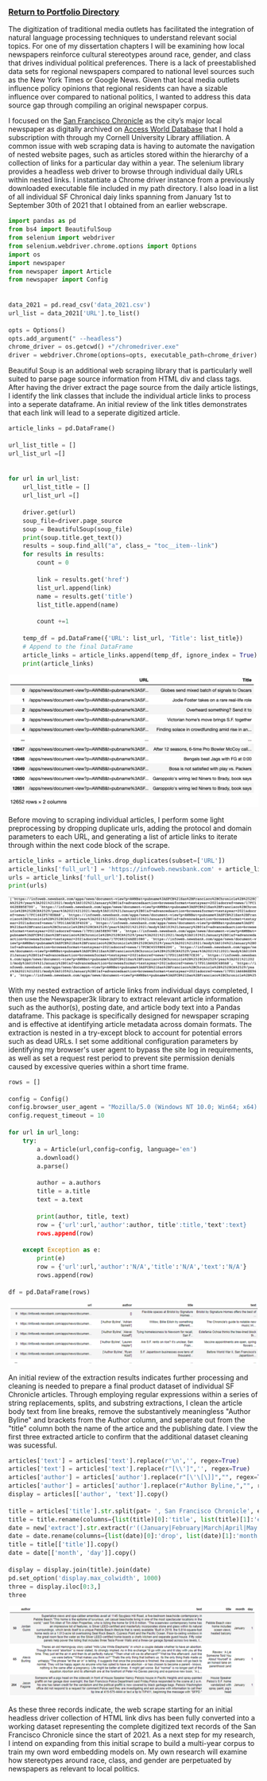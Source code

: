 ### [Return to Portfolio Directory](https://remypstewart.github.io/)

The digitization of traditional media outlets has facilitated the integration of natural language processing techniques to understand relevant social topics. For one of my dissertation chapters I will be examining how local newspapers reinforce cultural stereotypes around race, gender, and class that drives individual political preferences. There is a lack of preestablished data sets for regional newspapers compared to national level sources such as the New York Times or Google News. Given that local media outlets influence policy opinions that regional residents can have a sizable influence over compared to national politics, I wanted to address this data source gap through compiling an original newspaper corpus. 

I focused on the [San Francisco Chronicle](https://www.sfchronicle.com/) as the city’s major local newspaper as digitally archived on [Access World Database](https://www.newsbank.com/libraries/colleges-universities/solutions/access-world-news-research-collection-2021-edition) that I hold a subscription with through my Cornell University Library affiliation. A common issue with web scraping data is having to automate the navigation of nested website pages, such as articles stored within the hierarchy of a collection of links for a particular day within a year. The selenium library provides a headless web driver to browse through individual daily URLs within nested links. I instantiate a Chrome driver instance from a previously downloaded executable file included in my path directory. I also load in a list of all individual SF Chronical daiy links spanning from January 1st to September 30th of 2021 that I obtained from an earlier webscrape. 

```python
import pandas as pd
from bs4 import BeautifulSoup
from selenium import webdriver
from selenium.webdriver.chrome.options import Options
import os
import newspaper
from newspaper import Article
from newspaper import Config


data_2021 = pd.read_csv('data_2021.csv')
url_list = data_2021['URL'].to_list()

opts = Options()
opts.add_argument(" --headless")
chrome_driver = os.getcwd() +"/chromedriver.exe"
driver = webdriver.Chrome(options=opts, executable_path=chrome_driver)
```

Beautiful Soup is an additional web scraping library that is particularly well suited to parse page source information from HTML div and class tags. After having the driver extract the page source from the daily article listings, I identify the link classes that include the individual article links to process into a seperate dataframe. An initial review of the link titles demonstrates that each link will lead to a seperate digitized article. 

```python
article_links = pd.DataFrame()

url_list_title = []
url_list_url =[]


for url in url_list:
    url_list_title = []
    url_list_url =[]
    
    driver.get(url)
    soup_file=driver.page_source
    soup = BeautifulSoup(soup_file)
    print(soup.title.get_text())
    results = soup.find_all("a", class_= "toc__item--link")
    for results in results:
        count = 0
        
        link = results.get('href')
        list_url.append(link)
        name = results.get('title')
        list_title.append(name)
        
        count +=1

    temp_df = pd.DataFrame({'URL': list_url, 'Title': list_title})
    # Append to the final DataFrame
    article_links = article_links.append(temp_df, ignore_index = True)
    print(article_links)
```
![alt text](/images/selenium.png)

Before moving to scraping individual articles, I perform some light preprocessing by dropping duplicate urls, adding the protocol and domain parameters to each URL, and generating a list of article links to iterate through within the next code block of the scrape. 

```python
article_links = article_links.drop_duplicates(subset=['URL'])
article_links['full_url'] = 'https://infoweb.newsbank.com' + article_links['URL'].astype(str)
urls = article_links['full_url'].tolist()
print(urls)
```
![alt text](/images/URLS.png)

With my nested extraction of article links from individual days completed, I then use the Newspaper3k library to extract relevant article information such as the author(s), posting date, and article body text into a Pandas dataframe. This package is specifically designed for newspaper scraping and is effective at identifying article metadata across domain formats. The extraction is nested in a try-except block to account for potential errors such as dead URLs. I set some additional configuration parameters by identifying my browser's user agent to bypass the site log in requirements, as well as set a request rest period to prevent site permission denials caused by excessive queries within a short time frame.  

```python
rows = []

config = Config()
config.browser_user_agent = "Mozilla/5.0 (Windows NT 10.0; Win64; x64) AppleWebKit/537.36 (KHTML, like Gecko) Chrome/94.0.4606.81 Safari/537.36 Edg/94.0.992.47"
config.request_timeout = 10

for url in url_long:
    try:
        a = Article(url,config=config, language='en')
        a.download()
        a.parse()
         
        author = a.authors
        title = a.title
        text = a.text
        
        print(author, title, text)
        row = {'url':url,'author':author, title':title,'text':text}
        rows.append(row)
               
    except Exception as e:
        print(e)
        row = {'url':url,'author':'N/A','title':'N/A','text':'N/A'}
        rows.append(row)
        
df = pd.DataFrame(rows)
```
![alt text](/images/articles.png)

An initial review of the extraction results indicates further processing and cleaning is needed to prepare a final product dataset of individual SF Chronicle articles. Through employing regular expressions within a series of string replacements, splits, and substring extractions, I clean the article body text from line breaks, remove the substantively meaningless "Author Byline" and brackets from the Author column, and seperate out from the "title" column both the name of the artice and the publishing date. I view the first three extracted article to confirm that the additional dataset cleaning was sucessful.

```python
articles['text'] = articles['text'].replace(r'\n','', regex=True)
articles['text'] = articles['text'].replace(r"[\\']",'', regex=True)
articles['author'] = articles['author'].replace(r"[\'\[\]]","", regex=True)
articles['author'] = articles['author'].replace(r"Author Byline,","", regex=True)
display = articles[['author', 'text']].copy()

title = articles['title'].str.split(pat= ', San Francisco Chronicle', expand = True)
title = title.rename(columns={list(title)[0]:'title', list(title)[1]:'extract'}) 
date = new['extract'].str.extract(r'((January|February|March|April|May|June|July|August|September|October|November|December)\s+(\d{1,2}))')
date = date.rename(columns={list(date)[0]:'drop', list(date)[1]:'month', list(date)[2]:'day'}) 
title = title[['title']].copy()
date = date[['month', 'day']].copy()

display = display.join(title).join(date)
pd.set_option('display.max_colwidth', 1000)
three = display.iloc[0:3,]
three
```
![alt text](/images/clean.png)

As these three records indicate, the web scrape starting for an initial headless driver collection of HTML link divs has been fully converted into a working dataset representing the complete digitized text records of the San Francisco Chronicle since the start of 2021. As a next step for my research, I intend on expanding from this initial scrape to build a multi-year corpus to train my own word embedding models on. My own research will examine how stereotypes around race, class, and gender are perpetuated by newspapers as relevant to local politics.
